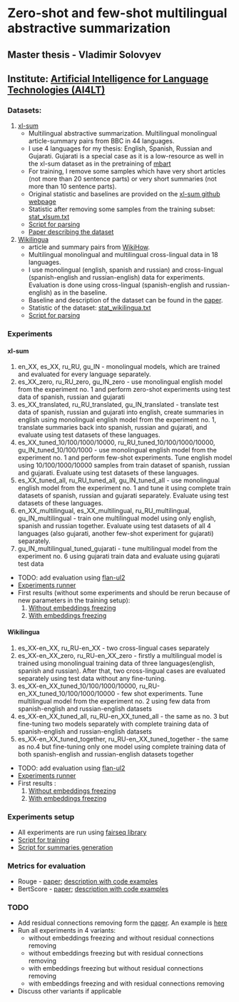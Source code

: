 # Zero-shot and few-shot multilingual abstractive summarization
## Master thesis - Vladimir Solovyev
## Institute: [Artificial Intelligence for Language Technologies (AI4LT)](https://ai4lt.anthropomatik.kit.edu/english/index.php)

### Datasets:
1. [xl-sum](https://github.com/csebuetnlp/xl-sum)
   - Multilingual abstractive summarization. Multilingual monolingual article-summary pairs from BBC in 44 languages.
   - I use 4 languages for my thesis: English, Spanish, Russian and Gujarati. Gujarati is a special case as it is a low-resource as well in the xl-sum dataset as in the pretraining of [mbart](https://arxiv.org/pdf/2001.08210.pdf)
   - For training, I remove some samples which have very short articles (not more than 20 sentence parts) or very short summaries (not more than 10 sentence parts).
   - Original statistic and baselines are provided on the [xl-sum github webpage](https://github.com/csebuetnlp/xl-sum)
   - Statistic after removing some samples from the training subset: [stat_xlsum.txt](../summarization_datasets/stat_xlsum.txt)
   - [Script for parsing](../summarization_datasets/prepare_data_xlsum.py)
   - [Paper describing the dataset](https://aclanthology.org/2021.findings-acl.413.pdf)
2. [Wikilingua](https://github.com/esdurmus/Wikilingua)
   - article and summary pairs from [WikiHow](https://www.wikihow.com/Main-Page).
   - Multilingual monolingual and multilingual cross-lingual data in 18 languages.
   - I use monolingual (english, spanish and russian) and cross-lingual (spanish-english and russian-english) data for experiments. Evaluation is done using cross-lingual (spanish-english and russian-english) as in the baseline.
   - Baseline and description of the dataset can be found in the [paper](https://arxiv.org/pdf/2010.03093.pdf).
   - Statistic of the dataset: [stat_wikilingua.txt](../summarization_datasets/stat_wikilingua.txt)
   - [Script for parsing](../summarization_datasets/prepare_data_wikilingua.py)

### Experiments

#### xl-sum
1. en_XX, es_XX, ru_RU, gu_IN - monolingual models, which are trained and evaluated for every language separately.
2. es_XX_zero, ru_RU_zero, gu_IN_zero - use monolingual english model from the experiment no. 1 and perform zero-shot experiments using test data of spanish, russian and gujarati
3. es_XX_translated, ru_RU_translated, gu_IN_translated - translate test data of spanish, russian and gujarati into english, create summaries in english using monolingual english model from the experiment no. 1, translate summaries back into spanish, russian and gujarati, and evaluate using test datasets of these languages.
4. es_XX_tuned_10/100/1000/10000, ru_RU_tuned_10/100/1000/10000, gu_IN_tuned_10/100/1000 - use monolingual english model from the experiment no. 1 and perform few-shot experiments. Tune english model using 10/100/1000/10000 samples from train dataset of spanish, russian and gujarati. Evaluate using test datasets of these languages.
5. es_XX_tuned_all, ru_RU_tuned_all, gu_IN_tuned_all - use monolingual english model from the experiment no. 1 and tune it using complete train datasets of spanish, russian and gujarati separately. Evaluate using test datasets of these languages.
6. en_XX_multilingual, es_XX_multilingual, ru_RU_multilingual, gu_IN_multilingual - train one multilingual model using only english, spanish and russian together. Evaluate using test datasets of all 4 languages (also gujarati, another few-shot experiment for gujarati) separately.
7. gu_IN_multilingual_tuned_gujarati - tune multilingual model from the experiment no. 6 using gujarati train data and evaluate using gujarati test data

- TODO: add evaluation using [flan-ul2](https://huggingface.co/google/flan-ul2)
- [Experiments runner](./training_runner_xlsum.py)
- First results (without some experiments and should be rerun because of new parameters in the training setup):
  1. [Without embeddings freezing](./2023-03-06/metrics_without_freezing.csv)
  2. [With embeddings freezing](./2023-03-07/metrics_with_freezing.csv)

#### Wikilingua
1. es_XX-en_XX, ru_RU-en_XX - two cross-lingual cases separately
2. es_XX-en_XX_zero, ru_RU-en_XX_zero - firstly a multilingual model is trained using monolingual training data of three languages(english, spanish and russian). After that, two cross-lingual cases are evaluated separately using test data without any fine-tuning.
3. es_XX-en_XX_tuned_10/100/1000/10000, ru_RU-en_XX_tuned_10/100/1000/10000 - few shot experiments. Tune multilingual model from the experiment no. 2 using few data from spanish-english and russian-english datasets
4. es_XX-en_XX_tuned_all, ru_RU-en_XX_tuned_all - the same as no. 3 but fine-tuning two models separately with complete training data of spanish-english and russian-english datasets
5. es_XX-en_XX_tuned_together, ru_RU-en_XX_tuned_together - the same as no.4 but fine-tuning only one model using complete training data of both spanish-english and russian-english datasets together

- TODO: add evaluation using [flan-ul2](https://huggingface.co/google/flan-ul2)
- [Experiments runner](./training_runner_wikilingua.py)
- First results :
  1. [Without embeddings freezing](./2023-03-27_wiki/metrics_without_freezing.csv)
  2. [With embeddings freezing](./2023-03-30_wiki/metrics_with_freezing.csv)

### Experiments setup
- All experiments are run using [fairseq library](https://github.com/facebookresearch/fairseq)
- [Script for training](./train_summarization.py)
- [Script for summaries generation](./generate_summaries.py)

### Metrics for evaluation
- Rouge - [paper](https://aclanthology.org/W04-1013.pdf); [description with code examples](https://huggingface.co/spaces/evaluate-metric/rouge)
- BertScore - [paper](https://arxiv.org/pdf/1904.09675.pdf); [description with code examples](https://huggingface.co/spaces/evaluate-metric/bertscore)

### TODO
- Add residual connections removing form the [paper](https://aclanthology.org/2021.acl-long.101.pdf). An example is [here](https://github.com/dannigt/fairseq/tree/master/examples/residual_drop)
- Run all experiments in 4 variants:
  - without embeddings freezing and without residual connections removing
  - without embeddings freezing but with residual connections removing
  - with embeddings freezing but without residual connections removing
  - with embeddings freezing and with residual connections removing
- Discuss other variants if applicable
